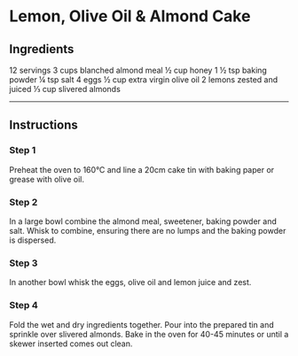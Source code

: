 # Lemon, Olive Oil & Almond Cake

## Ingredients

12 servings
3 cups blanched almond meal
½ cup honey
1 ½ tsp baking powder
¼ tsp salt
4 eggs
½ cup extra virgin olive oil
2 lemons
zested and juiced
⅓ cup slivered almonds

---

## Instructions

### Step 1

Preheat the oven to 160°C and line a 20cm cake tin with baking paper or grease with olive oil.

### Step 2

In a large bowl combine the almond meal, sweetener, baking powder and salt. Whisk to combine, ensuring there are no lumps and the baking powder is dispersed.

### Step 3

In another bowl whisk the eggs, olive oil and lemon juice and zest.

### Step 4

Fold the wet and dry ingredients together. Pour into the prepared tin and sprinkle over slivered almonds. Bake in the oven for 40-45 minutes or until a skewer inserted comes out clean.